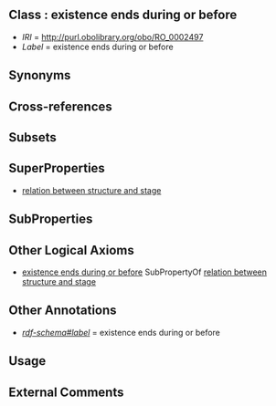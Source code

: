 
## Class : existence ends during or before

 * *IRI* = http://purl.obolibrary.org/obo/RO_0002497
 * *Label* = existence ends during or before

## Synonyms


## Cross-references


## Subsets


## SuperProperties

 * [relation between structure and stage](../../RO/87/RO_0002487.md)

## SubProperties


## Other Logical Axioms

 * [existence ends during or before](../../RO/97/RO_0002497.md) SubPropertyOf [relation between structure and stage](../../RO/87/RO_0002487.md)

## Other Annotations

 * *[rdf-schema#label](../../el/rdf-schema#label.md)* = existence ends during or before

## Usage


## External Comments

